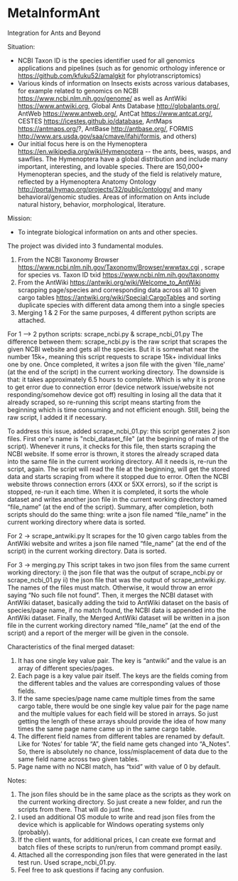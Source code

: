 # MetaInformAnt
 Integration for Ants and Beyond

Situation: 
- NCBI Taxon ID is the species identifier used for all genomics applications and pipelines (such as for genomic orthology inference or https://github.com/kfuku52/amalgkit for phylotranscriptomics)  
- Various kinds of information on Insects exists across various databases, for example related to genomics on NCBI https://www.ncbi.nlm.nih.gov/genome/ as well as AntWiki https://www.antwiki.org, Global Ants Database http://globalants.org/, AntWeb https://www.antweb.org/, AntCat https://www.antcat.org/, CESTES https://icestes.github.io/database, AntMaps https://antmaps.org/?, AntBase http://antbase.org/, FORMIS http://www.ars.usda.gov/saa/cmave/ifahi/formis, and others)
- Our initial focus here is on the Hymenoptera https://en.wikipedia.org/wiki/Hymenoptera -- the ants, bees, wasps, and sawflies. The Hymenoptera have a global distribution and include many important, interesting, and lovable species. There are 150,000+ Hymenopteran species, and the study of the field is relatively mature, reflected by a Hymenoptera Anatomy Ontology http://portal.hymao.org/projects/32/public/ontology/ and many behavioral/genomic studies. Areas of information on Ants include natural history, behavior, morphological, literature.

Mission: 
- To integrate biological information on ants and other species. 

The project was divided into 3 fundamental modules.
1. From the NCBI Taxonomy Browser https://www.ncbi.nlm.nih.gov/Taxonomy/Browser/wwwtax.cgi , scrape for species vs. Taxon ID txid https://www.ncbi.nlm.nih.gov/taxonomy
2. From the AntWiki https://antwiki.org/wiki/Welcome_to_AntWiki scrapping page/species and corresponding data across all 10 given cargo
tables https://antwiki.org/wiki/Special:CargoTables and sorting duplicate species with different data among them into a single species
3. Merging 1 & 2
For the same purposes, 4 different python scripts are attached.

For 1 --> 2 python scripts: scrape_ncbi.py & scrape_ncbi_01.py
The difference between them: scrape_ncbi.py is the raw script that scrapes the given
NCBI website and gets all the species. But it is somewhat near the number 15k+, meaning
this script requests to scrape 15k+ individual links one by one. Once completed, it writes
a json file with the given 'file_name' (at the end of the script) in the current working
directory. The downside is that: it takes approximately 6.5 hours to complete. Which is
why it is prone to get error due to connection error (device network issue/website not
responding/somehow device got off) resulting in losing all the data that it already scraped,
so re-running this script means starting from the beginning which is time consuming and
not efficient enough. Still, being the raw script, I added it if necessary.

To address this issue, added scrape_ncbi_01.py: this script generates 2 json files. First
one's name is "ncbi_dataset_file" (at the beginning of main of the script). Whenever it
runs, it checks for this file, then starts scraping the NCBI website. If some error is thrown,
it stores the already scraped data into the same file in the current working directory. All it
needs is, re-run the script, again. The script will read the file at the beginning, will get the
stored data and starts scraping from where it stopped due to error. Often the NCBI
website throws connection errors (4XX or 5XX errors), so if the script is stopped, re-run it
each time. When it is completed, it sorts the whole dataset and writes another json file in
the current working directory named “file_name” (at the end of the script).
Summary, after completion, both scripts should do the same thing: write a json file named
“file_name” in the current working directory where data is sorted.

For 2 → scrape_antwiki.py
It scrapes for the 10 given cargo tables from the AntWiki website and writes a json file
named “file_name” (at the end of the script) in the current working directory. Data is
sorted.

For 3 → merging.py
This script takes in two json files from the same current working directory: i) the json file
that was the output of scrape_ncbi.py or scrape_ncbi_01.py ii) the json file that was the
output of scrape_antwiki.py. The names of the files must match. Otherwise, it would throw
an error saying “No such file not found”. Then, it merges the NCBI dataset with AntWiki
dataset, basically adding the txid to AntWiki dataset on the basis of species/page name,
if no match found, the NCBI data is appended into the AntWiki dataset. Finally, the
Merged AntWiki dataset will be written in a json file in the current working directory named 
“file_name” (at the end of the script) and a report of the merger will be given in the
console.

Characteristics of the final merged dataset:
1. It has one single key value pair. The key is “antwiki” and the value is an array of
different species/pages.
2. Each page is a key value pair itself. The keys are the fields coming from the
different tables and the values are corresponding values of those fields.
3. If the same species/page name came multiple times from the same cargo table,
there would be one single key value pair for the page name and the multiple values
for each field will be stored in arrays. So just getting the length of these arrays
should provide the idea of how many times the same page name came up in the
same cargo table.
4. The different field names from different tables are renamed by default. Like for
‘Notes’ for table “A”, the field name gets changed into “A_Notes”. So, there is
absolutely no chance, loss/misplacement of data due to the same field name
across two given tables.
5. Page name with no NCBI match, has “txid” with value of 0 by default.

Notes:
1. The json files should be in the same place as the scripts as they work on the current
working directory. So just create a new folder, and run the scripts from there. That
will do just fine.
2. I used an additional OS module to write and read json files from the device which
is applicable for Windows operating systems only (probably).
3. If the client wants, for additional prices, I can create exe format and batch files of
these scripts to run/rerun from command prompt easily.
4. Attached all the corresponding json files that were generated in the last test run.
Used scrape_ncbi_01.py.
5. Feel free to ask questions if facing any confusion. 
